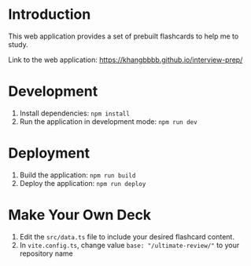 # Introduction

This web application provides a set of prebuilt flashcards to help me to study.

Link to the web application: https://khangbbbb.github.io/interview-prep/

# Development

1. Install dependencies: `npm install`
1. Run the application in development mode: `npm run dev`

# Deployment

1. Build the application: `npm run build`
1. Deploy the application: `npm run deploy`

# Make Your Own Deck

1. Edit the `src/data.ts` file to include your desired flashcard content.
1. In `vite.config.ts`, change value `base: "/ultimate-review/"` to your repository name